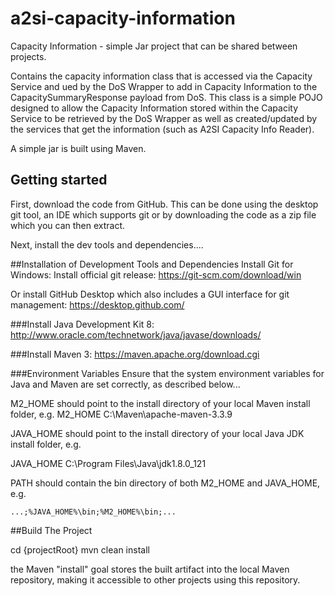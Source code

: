 # a2si-capacity-information
Capacity Information - simple Jar project that can be shared between projects.

Contains the capacity information class that is accessed via the Capacity Service and ued by the DoS Wrapper to add in Capacity Information
to the CapacitySummaryResponse payload from DoS.
This class is a simple POJO designed to allow the Capacity Information stored within the Capacity Service to be retrieved by the DoS Wrapper as well as created/updated by the services that get the information (such as A2SI Capacity Info Reader).

A simple jar is built using Maven.

## Getting started
First, download the code from GitHub. This can be done using the desktop git tool, an IDE which supports git or by downloading the code as a zip file which you can then extract.

Next, install the dev tools and dependencies....

##Installation of Development Tools and Dependencies
Install Git for Windows:
Install official git release: https://git-scm.com/download/win

Or install GitHub Desktop which also includes a GUI interface for git management: https://desktop.github.com/

###Install Java Development Kit 8:
http://www.oracle.com/technetwork/java/javase/downloads/

###Install Maven 3:
https://maven.apache.org/download.cgi

###Environment Variables
Ensure that the system environment variables for Java and Maven are set correctly, as described below...

M2_HOME should point to the install directory of your local Maven install folder, e.g.
M2_HOME C:\Maven\apache-maven-3.3.9

JAVA_HOME should point to the install directory of your local Java JDK install folder, e.g.

JAVA_HOME C:\Program Files\Java\jdk1.8.0_121

PATH should contain the bin directory of both M2_HOME and JAVA_HOME, e.g.

```
...;%JAVA_HOME%\bin;%M2_HOME%\bin;...
```


##Build The Project

cd {projectRoot}
mvn clean install

the Maven "install" goal stores the built artifact into the local Maven repository, making it accessible to other projects using this repository.


